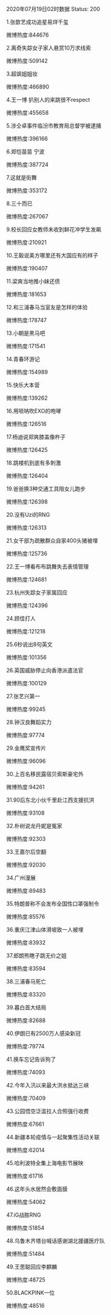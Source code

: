 2020年07月19日02时数据
Status: 200

1.张歆艺成功追星易烊千玺

微博热度:844676

2.离奇失踪女子家人悬赏10万求线索

微博热度:509142

3.超飒姐姐妆

微博热度:466890

4.王一博 扒别人的来跳很不respect

微博热度:455658

5.涉仝卓事件临汾市教育局总督学被逮捕

微博热度:396166

6.郑恺苗苗 宁波

微博热度:387724

7.这就是街舞

微博热度:353172

8.三十而已

微博热度:267067

9.校长回应女教师未收到鲜花冲学生发飙

微博热度:210921

10.王毅说美方哪里还有大国应有的样子

微博热度:190407

11.梁爽当地推小妹还债

微博热度:181653

12.和三浦春马当室友是怎样的体验

微博热度:178747

13.小朝是黑马吧

微博热度:171541

14.青春环游记

微博热度:154989

15.快乐大本营

微博热度:139262

16.用唢呐吹EXO的咆哮

微博热度:126516

17.杨迪说郑爽膝盖像杵子

微博热度:126425

18.跳楼机到底有多刺激

微博热度:126404

19.爸爸换3种交通工具陪女儿跑步

微博热度:126398

20.没有Uzi的RNG

微博热度:126313

21.女干部为疏散群众自家400头猪被埋

微博热度:125736

22.王一博看布布跳舞失去表情管理

微博热度:124681

23.杭州失踪女子家属回应

微博热度:124396

24.顾佳打人

微博热度:121218

25.6秒说出8句英文

微博热度:101356

26.英国威胁停止向香港派遣法官

微博热度:100129

27.张艺兴第一

微博热度:99245

28.钟汉良舞蹈实力

微博热度:97774

29.金鹰奖宣传片

微博热度:96096

30.上百名移民露宿贝索斯豪宅外

微博热度:94261

31.90后东北小伙千里赴江西支援抗洪

微博热度:93108

32.朴树说龙丹妮是冤家

微博热度:92303

33.王嘉尔后空翻

微博热度:92030

34.广州漫展

微博热度:89483

35.特朗普称不会发布全国性口罩强制令

微博热度:85576

36.重庆江津山体滑坡致一人被埋

微博热度:83932

37.郎朗熊瞎子跳无价之姐

微博热度:83594

38.三浦春马死亡

微博热度:83320

39.暮白首大结局

微博热度:82688

40.伊朗已有2500万人感染新冠

微博热度:79774

41.换车忘记告诉狗了

微博热度:74093

42.今年入汛以来最大洪水抵达三峡

微博热度:70409

43.公园悟空泛滥拉人合照强行收费

微博热度:67661

44.新疆本轮疫情与一起聚集性活动关联

微博热度:62014

45.哈利波特全集上海电影节展映

微博热度:61716

46.这年头水居然会敷面膜

微博热度:54062

47.iG战胜RNG

微博热度:51854

48.乌鲁木齐塔台喊话感谢湖北援疆医疗队

微博热度:51484

49.王思聪回应李麒麟

微博热度:48725

50.BLACKPINK一位

微博热度:48516

